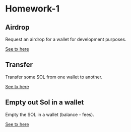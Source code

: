 <!-- markdownlint-disable -->

# Homework-1

## Airdrop

Request an airdrop for a wallet for development purposes.

[ See tx here ](https://explorer.solana.com/tx/5gLdE81DmcjsZwzQ8CJxsgqrcaNd2WvVsyE9ft5kuurmLX6jRZdhToygPpD7zqTn5ae8YcRpSdYwFHkYjvhToKGA?cluster=devnet)

## Transfer

Transfer some SOL from one wallet to another.

[See tx here](https://explorer.solana.com/tx/4GQy9i7ZNJ9snACkMvyLYG1bhg4L7kQ7Av9HUMxtgvY9PUg5QPDkNo6q97AdP5Cw4T3T2GB6H3RPEwFkWDjVC6U3?cluster=devnet)

## Empty out Sol in a wallet

Empty the SOL in a wallet (balance - fees).

[See tx here](https://explorer.solana.com/tx/4f7WJyQBtfFo1WZPk6donr2KSJZ2JknYv7sqsFhDAf7mvveXCtD7cm2thMRdcVSxqUCrgLFT48HX2MpKNGNH4ULH?cluster=devnet)
